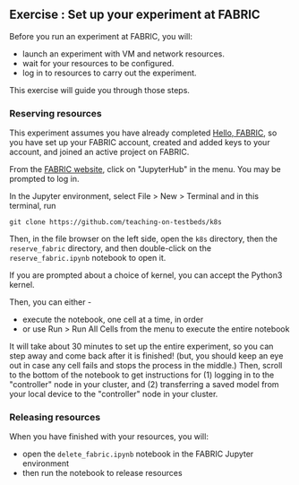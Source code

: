 ## Exercise : Set up your experiment at FABRIC

Before you run an experiment at FABRIC, you will:

- launch an experiment with VM and network resources.
- wait for your resources to be configured. 
- log in to resources to carry out the experiment. 

This exercise will guide you through those steps.

### Reserving resources

This experiment assumes you have already completed [Hello, FABRIC](https://teaching-on-testbeds.github.io/blog/hello-fabric), so you have set up your FABRIC account, created and added keys to your account, and joined an active project on FABRIC.

From the [FABRIC website](https://portal.fabric-testbed.net/), click on "JupyterHub" in the menu. You may be prompted to log in.

In the Jupyter environment, select File \> New \> Terminal and in this terminal, run


```
git clone https://github.com/teaching-on-testbeds/k8s
```

Then, in the file browser on the left side, open the `k8s` directory, then the `reserve_fabric` directory, and then double-click on the `reserve_fabric.ipynb` notebook to open it.

If you are prompted about a choice of kernel, you can accept the Python3 kernel.

Then, you can either - 

* execute the notebook, one cell at a time, in order
* or use Run \> Run All Cells from the menu to execute the entire notebook

It will take about 30 minutes to set up the entire experiment, so you can step away and come back after it is finished! (but, you should keep an eye out in case any cell fails and stops the process in the middle.) Then, scroll to the bottom of the notebook to get instructions for (1) logging in to the "controller" node in your cluster, and (2) transferring a saved model from your local device to the "controller" node in your cluster.

### Releasing resources

When you have finished with your resources, you will:

* open the `delete_fabric.ipynb` notebook in the FABRIC Jupyter environment
* then run the notebook to release resources
